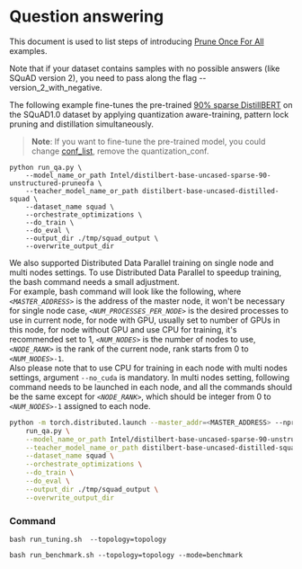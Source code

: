 # Question answering

This document is used to list steps of introducing [Prune Once For All](https://arxiv.org/abs/2111.05754) examples.

Note that if your dataset contains samples with no possible answers (like SQuAD version 2), you need to pass along the flag --version_2_with_negative.

The following example fine-tunes the pre-trained [90% sparse DistillBERT](Intel/distilbert-base-uncased-sparse-90-unstructured-pruneofa) on the SQuAD1.0 dataset by applying quantization aware-training, pattern lock pruning and distillation simultaneously.
 >**Note**: If you want to fine-tune the pre-trained model, you could change [conf_list](./run_qa.py#L832), remove the quantization_conf.
 
```
python run_qa.py \
    --model_name_or_path Intel/distilbert-base-uncased-sparse-90-unstructured-pruneofa \
    --teacher_model_name_or_path distilbert-base-uncased-distilled-squad \
    --dataset_name squad \
    --orchestrate_optimizations \
    --do_train \
    --do_eval \
    --output_dir ./tmp/squad_output \
    --overwrite_output_dir
```

We also supported Distributed Data Parallel training on single node and multi nodes settings. To use Distributed Data Parallel to speedup training, the bash command needs a small adjustment.
<br>
For example, bash command will look like the following, where *`<MASTER_ADDRESS>`* is the address of the master node, it won't be necessary for single node case, *`<NUM_PROCESSES_PER_NODE>`* is the desired processes to use in current node, for node with GPU, usually set to number of GPUs in this node, for node without GPU and use CPU for training, it's recommended set to 1, *`<NUM_NODES>`* is the number of nodes to use, *`<NODE_RANK>`* is the rank of the current node, rank starts from 0 to *`<NUM_NODES>`*`-1`.
<br>
Also please note that to use CPU for training in each node with multi nodes settings, argument `--no_cuda` is mandatory. In multi nodes setting, following command needs to be launched in each node, and all the commands should be the same except for *`<NODE_RANK>`*, which should be integer from 0 to *`<NUM_NODES>`*`-1` assigned to each node.

```bash
python -m torch.distributed.launch --master_addr=<MASTER_ADDRESS> --nproc_per_node=<NUM_PROCESSES_PER_NODE> --nnodes=<NUM_NODES> --node_rank=<NODE_RANK> \
    run_qa.py \
    --model_name_or_path Intel/distilbert-base-uncased-sparse-90-unstructured-pruneofa \
    --teacher_model_name_or_path distilbert-base-uncased-distilled-squad \
    --dataset_name squad \
    --orchestrate_optimizations \
    --do_train \
    --do_eval \
    --output_dir ./tmp/squad_output \
    --overwrite_output_dir
```

### Command

```
bash run_tuning.sh  --topology=topology
```

```
bash run_benchmark.sh --topology=topology --mode=benchmark
```

